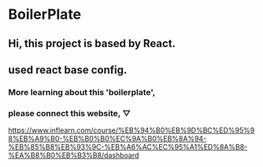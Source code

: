 # BoilerPlate

## Hi, this project is based by React.
## used react base config.

### More learning about this 'boilerplate',
### please connect this website, ▽

https://www.inflearn.com/course/%EB%94%B0%EB%9D%BC%ED%95%98%EB%A9%B0-%EB%B0%B0%EC%9A%B0%EB%8A%94-%EB%85%B8%EB%93%9C-%EB%A6%AC%EC%95%A1%ED%8A%B8-%EA%B8%B0%EB%B3%B8/dashboard
